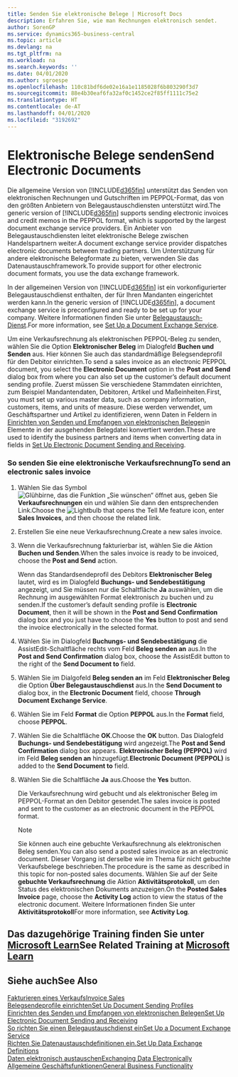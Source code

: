 ```yaml
---
title: Senden Sie elektronische Belege | Microsoft Docs
description: Erfahren Sie, wie man Rechnungen elektronisch sendet.
author: SorenGP
ms.service: dynamics365-business-central
ms.topic: article
ms.devlang: na
ms.tgt_pltfrm: na
ms.workload: na
ms.search.keywords: ''
ms.date: 04/01/2020
ms.author: sgroespe
ms.openlocfilehash: 110c81bdf6de02e16a1e1185028f6b803290f3d7
ms.sourcegitcommit: 88e4b30eaf6fa32af0c1452ce2f85ff1111c75e2
ms.translationtype: HT
ms.contentlocale: de-AT
ms.lasthandoff: 04/01/2020
ms.locfileid: "3192692"
---
```

# <a name="send-electronic-documents"></a><span data-ttu-id="4b2a9-103">Elektronische Belege senden</span><span class="sxs-lookup"><span data-stu-id="4b2a9-103">Send Electronic Documents</span></span>
<span data-ttu-id="4b2a9-104">Die allgemeine Version von [!INCLUDE[d365fin](includes/d365fin_md.md)] unterstützt das Senden von elektronischen Rechnungen und Gutschriften im PEPPOL-Format, das von den größten Anbietern von Belegaustauschdiensten unterstützt wird.</span><span class="sxs-lookup"><span data-stu-id="4b2a9-104">The generic version of [!INCLUDE[d365fin](includes/d365fin_md.md)] supports sending electronic invoices and credit memos in the PEPPOL format, which is supported by the largest document exchange service providers.</span></span> <span data-ttu-id="4b2a9-105">Ein Anbieter von Belegaustauschdiensten leitet elektronische Belege zwischen Handelspartnern weiter.</span><span class="sxs-lookup"><span data-stu-id="4b2a9-105">A document exchange service provider dispatches electronic documents between trading partners.</span></span> <span data-ttu-id="4b2a9-106">Um Unterstützung für andere elektronische Belegformate zu bieten, verwenden Sie das Datenaustauschframework.</span><span class="sxs-lookup"><span data-stu-id="4b2a9-106">To provide support for other electronic document formats, you use the data exchange framework.</span></span>  

 <span data-ttu-id="4b2a9-107">In der allgemeinen Version von [!INCLUDE[d365fin](includes/d365fin_md.md)] ist ein vorkonfigurierter Belegaustauschdienst enthalten, der für Ihren Mandanten eingerichtet werden kann.</span><span class="sxs-lookup"><span data-stu-id="4b2a9-107">In the generic version of [!INCLUDE[d365fin](includes/d365fin_md.md)], a document exchange service is preconfigured and ready to be set up for your company.</span></span> <span data-ttu-id="4b2a9-108">Weitere Informationen finden Sie unter [Belegaustausch-Dienst](across-how-to-set-up-a-document-exchange-service.md).</span><span class="sxs-lookup"><span data-stu-id="4b2a9-108">For more information, see [Set Up a Document Exchange Service](across-how-to-set-up-a-document-exchange-service.md).</span></span>  

 <span data-ttu-id="4b2a9-109">Um eine Verkaufsrechnung als elektronischen PEPPOL-Beleg zu senden, wählen Sie die Option **Elektronischer Beleg** im Dialogfeld **Buchen und Senden** aus. Hier können Sie auch das standardmäßige Belegsendeprofil für den Debitor einrichten.</span><span class="sxs-lookup"><span data-stu-id="4b2a9-109">To send a sales invoice as an electronic PEPPOL document, you select the **Electronic Document** option in the **Post and Send** dialog box from where you can also set up the customer’s default document sending profile.</span></span> <span data-ttu-id="4b2a9-110">Zuerst müssen Sie verschiedene Stammdaten einrichten, zum Beispiel Mandantendaten, Debitoren, Artikel und Maßeinheiten.</span><span class="sxs-lookup"><span data-stu-id="4b2a9-110">First, you must set up various master data, such as company information, customers, items, and units of measure.</span></span> <span data-ttu-id="4b2a9-111">Diese werden verwendet, um Geschäftspartner und Artikel zu identifizieren, wenn Daten in Feldern in [Einrichten von Senden und Empfangen von elektronischen Belegen](across-how-to-set-up-electronic-document-sending-and-receiving.md)in Elemente in der ausgehenden Belegdatei konvertiert werden.</span><span class="sxs-lookup"><span data-stu-id="4b2a9-111">These are used to identify the business partners and items when converting data in fields in [Set Up Electronic Document Sending and Receiving](across-how-to-set-up-electronic-document-sending-and-receiving.md).</span></span>  

### <a name="to-send-an-electronic-sales-invoice"></a><span data-ttu-id="4b2a9-112">So senden Sie eine elektronische Verkaufsrechnung</span><span class="sxs-lookup"><span data-stu-id="4b2a9-112">To send an electronic sales invoice</span></span>  

1.  <span data-ttu-id="4b2a9-113">Wählen Sie das Symbol ![Glühbirne, das die Funktion „Sie wünschen“ öffnet](media/ui-search/search_small.png "Tell Me-Funktion") aus, geben Sie **Verkaufsrechnungen** ein und wählen Sie dann den entsprechenden Link.</span><span class="sxs-lookup"><span data-stu-id="4b2a9-113">Choose the ![Lightbulb that opens the Tell Me feature](media/ui-search/search_small.png "Tell me what you want to do") icon, enter **Sales Invoices**, and then choose the related link.</span></span>  

2.  <span data-ttu-id="4b2a9-114">Erstellen Sie eine neue Verkaufsrechnung.</span><span class="sxs-lookup"><span data-stu-id="4b2a9-114">Create a new sales invoice.</span></span>  

3.  <span data-ttu-id="4b2a9-115">Wenn die Verkaufsrechnung fakturierbar ist, wählen Sie die Aktion **Buchen und Senden**.</span><span class="sxs-lookup"><span data-stu-id="4b2a9-115">When the sales invoice is ready to be invoiced, choose the **Post and Send** action.</span></span>  

     <span data-ttu-id="4b2a9-116">Wenn das Standardsendeprofil des Debitors **Elektronischer Beleg** lautet, wird es im Dialogfeld **Buchungs- und Sendebestätigung** angezeigt, und Sie müssen nur die Schaltfläche **Ja** auswählen, um die Rechnung im ausgewählten Format elektronisch zu buchen und zu senden.</span><span class="sxs-lookup"><span data-stu-id="4b2a9-116">If the customer’s default sending profile is **Electronic Document**, then it will be shown in the **Post and Send Confirmation** dialog box and you just have to choose the **Yes** button to post and send the invoice electronically in the selected format.</span></span>  

4.  <span data-ttu-id="4b2a9-117">Wählen Sie im Dialogfeld **Buchungs- und Sendebestätigung** die AssistEdit-Schaltfläche rechts vom Feld **Beleg senden an** aus.</span><span class="sxs-lookup"><span data-stu-id="4b2a9-117">In the **Post and Send Confirmation** dialog box, choose the AssistEdit button to the right of the **Send Document to** field.</span></span>  

5.  <span data-ttu-id="4b2a9-118">Wählen Sie im Dialgofeld **Beleg senden an** im Feld **Elektronischer Beleg** die Option **Über Belegaustauschdienst** aus.</span><span class="sxs-lookup"><span data-stu-id="4b2a9-118">In the **Send Document to** dialog box, in the **Electronic Document** field, choose **Through Document Exchange Service**.</span></span>  

6.  <span data-ttu-id="4b2a9-119">Wählen Sie im Feld **Format** die Option **PEPPOL** aus.</span><span class="sxs-lookup"><span data-stu-id="4b2a9-119">In the **Format** field, choose **PEPPOL**.</span></span>  

7.  <span data-ttu-id="4b2a9-120">Wählen Sie die Schaltfläche **OK**.</span><span class="sxs-lookup"><span data-stu-id="4b2a9-120">Choose the **OK** button.</span></span> <span data-ttu-id="4b2a9-121">Das Dialogfeld **Buchungs- und Sendebestätigung** wird angezeigt.</span><span class="sxs-lookup"><span data-stu-id="4b2a9-121">The **Post and Send Confirmation** dialog box appears.</span></span> <span data-ttu-id="4b2a9-122">**Elektronischer Beleg (PEPPOL)** wird im Feld **Beleg senden an** hinzugefügt.</span><span class="sxs-lookup"><span data-stu-id="4b2a9-122">**Electronic Document (PEPPOL)** is added to the **Send Document to** field.</span></span>  

8.  <span data-ttu-id="4b2a9-123">Wählen Sie die Schaltfläche **Ja** aus.</span><span class="sxs-lookup"><span data-stu-id="4b2a9-123">Choose the **Yes** button.</span></span>  

     <span data-ttu-id="4b2a9-124">Die Verkaufsrechnung wird gebucht und als elektronischer Beleg im PEPPOL-Format an den Debitor gesendet.</span><span class="sxs-lookup"><span data-stu-id="4b2a9-124">The sales invoice is posted and sent to the customer as an electronic document in the PEPPOL format.</span></span>  

    > [!NOTE]  
    >  <span data-ttu-id="4b2a9-125">Sie können auch eine gebuchte Verkaufsrechnung als elektronischen Beleg senden.</span><span class="sxs-lookup"><span data-stu-id="4b2a9-125">You can also send a posted sales invoice as an electronic document.</span></span> <span data-ttu-id="4b2a9-126">Dieser Vorgang ist derselbe wie im Thema für nicht gebuchte Verkaufsbelege beschrieben.</span><span class="sxs-lookup"><span data-stu-id="4b2a9-126">The procedure is the same as described in this topic for non-posted sales documents.</span></span> <span data-ttu-id="4b2a9-127">Wählen Sie auf der Seite **gebuchte Verkaufsrechnung** die Aktion **Aktivitätsprotokoll**, um den Status des elektronischen Dokuments anzuzeigen.</span><span class="sxs-lookup"><span data-stu-id="4b2a9-127">On the **Posted Sales Invoice** page, choose the **Activity Log** action to view the status of the electronic document.</span></span> <span data-ttu-id="4b2a9-128">Weitere Informationen finden Sie unter **Aktivitätsprotokoll**</span><span class="sxs-lookup"><span data-stu-id="4b2a9-128">For more information, see **Activity Log**.</span></span>  

## <a name="see-related-training-at-microsoft-learn"></a><span data-ttu-id="4b2a9-129">Das dazugehörige Training finden Sie unter [Microsoft Learn](/learn/modules/electronic-documents-dynamics-365-business-central/index)</span><span class="sxs-lookup"><span data-stu-id="4b2a9-129">See Related Training at [Microsoft Learn](/learn/modules/electronic-documents-dynamics-365-business-central/index)</span></span>

## <a name="see-also"></a><span data-ttu-id="4b2a9-130">Siehe auch</span><span class="sxs-lookup"><span data-stu-id="4b2a9-130">See Also</span></span>  
[<span data-ttu-id="4b2a9-131">Fakturieren eines Verkaufs</span><span class="sxs-lookup"><span data-stu-id="4b2a9-131">Invoice Sales</span></span>](sales-how-invoice-sales.md)  
[<span data-ttu-id="4b2a9-132">Belegsendeprofile einrichten</span><span class="sxs-lookup"><span data-stu-id="4b2a9-132">Set Up Document Sending Profiles</span></span>](sales-how-setup-document-send-profiles.md)  
[<span data-ttu-id="4b2a9-133">Einrichten des Senden und Empfangen von elektronischen Belegen</span><span class="sxs-lookup"><span data-stu-id="4b2a9-133">Set Up Electronic Document Sending and Receiving</span></span>](across-how-to-set-up-electronic-document-sending-and-receiving.md)  
[<span data-ttu-id="4b2a9-134">So richten Sie einen Belegaustauschdienst ein</span><span class="sxs-lookup"><span data-stu-id="4b2a9-134">Set Up a Document Exchange Service</span></span>](across-how-to-set-up-a-document-exchange-service.md)  
[<span data-ttu-id="4b2a9-135">Richten Sie Datenaustauschdefinitionen ein.</span><span class="sxs-lookup"><span data-stu-id="4b2a9-135">Set Up Data Exchange Definitions</span></span>](across-how-to-set-up-data-exchange-definitions.md)  
[<span data-ttu-id="4b2a9-136">Daten elektronisch austauschen</span><span class="sxs-lookup"><span data-stu-id="4b2a9-136">Exchanging Data Electronically</span></span>](across-data-exchange.md)  
[<span data-ttu-id="4b2a9-137">Allgemeine Geschäftsfunktionen</span><span class="sxs-lookup"><span data-stu-id="4b2a9-137">General Business Functionality</span></span>](ui-across-business-areas.md)  
